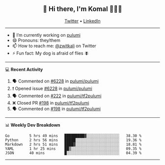 <h2 align="center"> 👋 Hi there, I'm Komal 🧑🏾‍💻 </h2>
<p align="center">
    <a href="https://twitter.com/zwitkali">Twitter</a> •
    <a href="https://www.linkedin.com/in/komal-ali/">LinkedIn</a>
</p>

--------

- 🔭 I’m currently working on [pulumi](https://github.com/pulumi/pulumi)
- 😄 Pronouns: they/them
- 📫 How to reach me: [@zwitkali](https://twitter.com/zwitkali) on Twitter
- ⚡ Fun fact: My dog is afraid of flies 🪰

--------
💻 **Recent Activity**

<!--START_SECTION:activity-->
1. 🗣 Commented on [#6228](https://github.com/pulumi/pulumi/issues/6228) in [pulumi/pulumi](https://github.com/pulumi/pulumi)
2. ❗️ Opened issue [#6228](https://github.com/pulumi/pulumi/issues/6228) in [pulumi/pulumi](https://github.com/pulumi/pulumi)
3. 🗣 Commented on [#222](https://github.com/pulumi/tf2pulumi/issues/222) in [pulumi/tf2pulumi](https://github.com/pulumi/tf2pulumi)
4. ❌ Closed PR [#198](https://github.com/pulumi/tf2pulumi/pull/198) in [pulumi/tf2pulumi](https://github.com/pulumi/tf2pulumi)
5. 🗣 Commented on [#198](https://github.com/pulumi/tf2pulumi/issues/198) in [pulumi/tf2pulumi](https://github.com/pulumi/tf2pulumi)
<!--END_SECTION:activity-->

--------

📊 **Weekly Dev Breakdown**
<!--START_SECTION:waka-->
```text
Go         5 hrs 49 mins   █████████▓░░░░░░░░░░░░░░░   38.30 % 
Python     2 hrs 56 mins   █████░░░░░░░░░░░░░░░░░░░░   19.36 % 
Markdown   2 hrs 51 mins   ████▓░░░░░░░░░░░░░░░░░░░░   18.81 % 
YAML       1 hr 25 mins    ██▒░░░░░░░░░░░░░░░░░░░░░░   09.35 % 
JSON       40 mins         █░░░░░░░░░░░░░░░░░░░░░░░░   04.39 % 
```
<!--END_SECTION:waka-->

--------